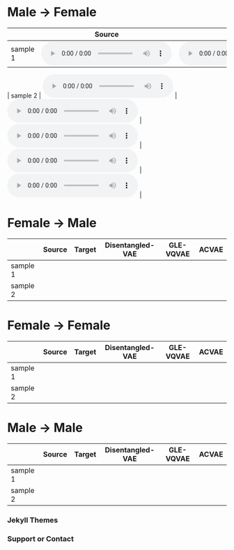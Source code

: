 

# Male &#8594; Female

|          | Source | Target | Disentangled-VAE | GLE-VQVAE | ACVAE |
|----------|--------|--------|------------------|-----------|-------|
| sample 1 |   <audio src="/disentangled-VAE/M2F/p232_003.wav" controls preload></audio>   |    <audio src="./M2F/p229_003.wav" controls preload></audio>   |  <audio src="./M2F/[Dis-VAE]convert_p232_to_p229_003.wav" controls preload></audio>|  <audio src="./M2F/gsb_003.wav" controls preload></audio>  |  <audio src="./M2F/[ACVAE]p232_003.wav" controls preload></audio>   |        

| sample 2 |   <audio src="./M2F/p232_004.wav" controls preload></audio>   |    <audio src="./M2F/p229_004.wav" controls preload></audio>   |  <audio src="./M2F/[Dis-VAE]convert_p232_to_p229_004.wav" controls preload></audio>     |   <audio src="./M2F/gsb_004.wav" controls preload></audio>   |   <audio src="./M2F/[ACVAE]p232_004.wav" controls preload></audio>   |



# Female &#8594; Male

|          | Source | Target | Disentangled-VAE | GLE-VQVAE | ACVAE |
|----------|--------|--------|------------------|-----------|-------|
| sample 1 |      |        |                  |           |       |
| sample 2 |      |        |                  |           |       |


# Female &#8594; Female

|          | Source | Target | Disentangled-VAE | GLE-VQVAE | ACVAE |
|----------|--------|--------|------------------|-----------|-------|
| sample 1 |        |        |                  |           |       |
| sample 2 |        |        |                  |           |       |


# Male &#8594; Male

|          | Source | Target | Disentangled-VAE | GLE-VQVAE | ACVAE |
|----------|--------|--------|------------------|-----------|-------|
| sample 1 |      |        |                  |           |       |
| sample 2 |      |        |                  |           |       |


### Jekyll Themes


### Support or Contact

<!--<audio src="test.mp3" controls preload></audio>
<audio src="convert_p225_to_p226_001.wav" controls preload></audio> -->

